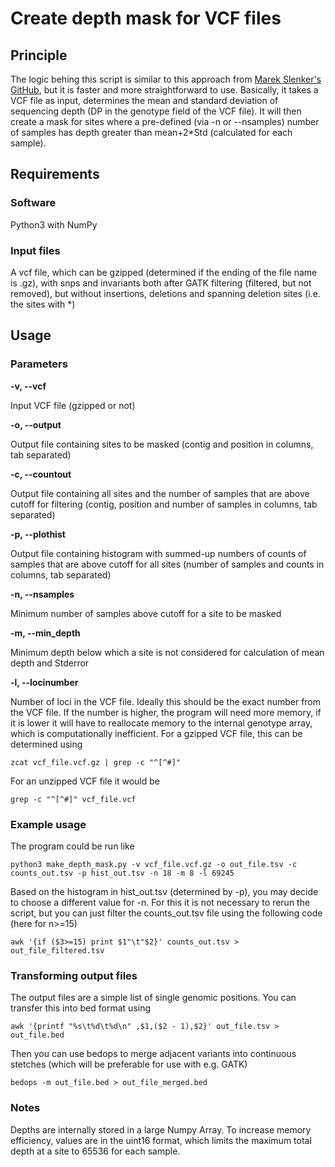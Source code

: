 # Create depth mask for VCF files

## Principle

The logic behing this script is similar to this approach from [Marek Slenker's GitHub](https://github.com/MarekSlenker/vcf-mask), but it is faster and more straightforward to use.
Basically, it takes a VCF file as input, determines the mean and standard deviation of sequencing depth (DP in the genotype field of the VCF file). It will then create a mask for sites where a pre-defined (via -n or --nsamples) number of samples has depth greater than mean+2*Std (calculated for each sample).

## Requirements

### Software
Python3 with NumPy

### Input files
A vcf file, which can be gzipped (determined if the ending of the file name is .gz), with snps and invariants both after GATK filtering (filtered, but not removed), but without insertions, deletions and spanning deletion sites (i.e. the sites with *)

## Usage

### Parameters

**-v, --vcf**

Input VCF file (gzipped or not)

**-o, --output**

Output file containing sites to be masked (contig and position in columns, tab separated)

**-c, --countout**

Output file containing all sites and the number of samples that are above cutoff for filtering (contig, position and number of samples in columns, tab separated)

**-p, --plothist**

Output file containing histogram with summed-up numbers of counts of samples that are above cutoff for all sites (number of samples and counts in columns, tab separated)

**-n, --nsamples**

Minimum number of samples above cutoff for a site to be masked

**-m, --min_depth**

Minimum depth below which a site is not considered for calculation of mean depth and Stderror

**-l, --locinumber**

Number of loci in the VCF file. Ideally this should be the exact number from the VCF file. If the number is higher, the program will need more memory, if it is lower it will have to reallocate memory to the internal genotype array, which is computationally inefficient.
For a gzipped VCF file, this can be determined using 
```
zcat vcf_file.vcf.gz | grep -c "^[^#]"
```
For an unzipped VCF file it would be 

```
grep -c "^[^#]" vcf_file.vcf
```
### Example usage

The program could be run like
```
python3 make_depth_mask.py -v vcf_file.vcf.gz -o out_file.tsv -c counts_out.tsv -p hist_out.tsv -n 18 -m 8 -l 69245
```

Based on the histogram in hist_out.tsv (determined by -p), you may decide to choose a different value for -n. For this it is not necessary to rerun the script, but you can just filter the counts_out.tsv file using the following code (here for n>=15)
```
awk '{if ($3>=15) print $1"\t"$2}' counts_out.tsv > out_file_filtered.tsv
```
### Transforming output files

The output files are a simple list of single genomic positions. You can transfer this into bed format using
```
awk '{printf "%s\t%d\t%d\n" ,$1,($2 - 1),$2}' out_file.tsv > out_file.bed
```
Then you can use bedops to merge adjacent variants into continuous stetches (which will be preferable for use with e.g. GATK)
```
bedops -m out_file.bed > out_file_merged.bed
```
### Notes

Depths are internally stored in a large Numpy Array. To increase memory efficiency, values are in the uint16 format, which limits the maximum total depth at a site to 65536 for each sample.
